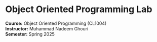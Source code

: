 # Object Oriented Programming Lab
**Course:** Object Oriented Programming (CL1004)  
**Instructor:** Muhammad Nadeem Ghouri  
**Semester:** Spring 2025

